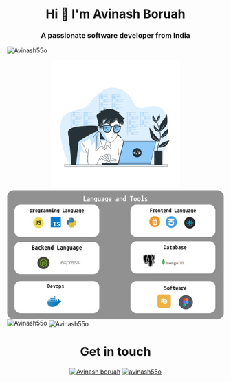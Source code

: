 <h1 align="center">Hi 👋 I'm Avinash Boruah</h1>
<h3 align="center">A passionate software developer from India</h3>
<p align="left">
  <img
    src="https://komarev.com/ghpvc/?username=Avinash55o&label=Profile%20views&color=0e75b6&style=flat"
    alt="Avinash55o"
  />
</p>

  <div align="center">
    <img  src="Coding-bro.svg" alt="img" height="300">
    <img align="left" src="Lang-and-tools.png" alt="img" height="300">
  </div>










<p>
  <img
    align="left"
    src="https://github-readme-stats.vercel.app/api/top-langs/?username=Avinash55o&show_icons=true&layout=compact&langs_count=8&theme=light"
    alt="Avinash55o"
  />
</p>

<p>
  &nbsp;<img
    align="center"
    src="https://github-readme-stats.vercel.app/api?username=Avinash55o&show_icons=true&locale=en"
    alt="Avinash55o"
  />
</p>

<h1 align="center">Get in touch</h1>
<p align="center">
  <a href="https://linkedin.com/in/avinash-boruah-7a4380250" target="blank"
    ><img
      align="center"
      src="https://raw.githubusercontent.com/rahuldkjain/github-profile-readme-generator/master/src/images/icons/Social/linked-in-alt.svg"
      alt="Avinash boruah"
      height="30"
      width="40"
  /></a>
  <a href="https://instagram.com/avinash55o" target="blank"
    ><img
      align="center"
      src="https://raw.githubusercontent.com/rahuldkjain/github-profile-readme-generator/master/src/images/icons/Social/instagram.svg"
      alt="avinash55o"
      height="30"
      width="40"
  /></a>
</p>
